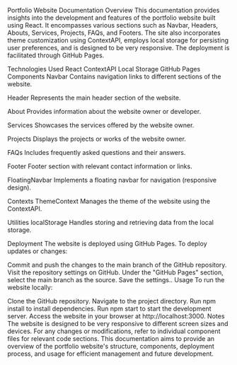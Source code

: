 Portfolio Website Documentation
Overview
This documentation provides insights into the development and features of the portfolio website built using React. It encompasses various sections such as Navbar, Headers, Abouts, Services, Projects, FAQs, and Footers. The site also incorporates theme customization using ContextAPI, employs local storage for persisting user preferences, and is designed to be very responsive. The deployment is facilitated through GitHub Pages.

Technologies Used
React
ContextAPI
Local Storage
GitHub Pages
Components
Navbar
Contains navigation links to different sections of the website.

Header
Represents the main header section of the website.

About
Provides information about the website owner or developer.

Services
Showcases the services offered by the website owner.

Projects
Displays the projects or works of the website owner.

FAQs
Includes frequently asked questions and their answers.

Footer
Footer section with relevant contact information or links.

FloatingNavbar
Implements a floating navbar for navigation (responsive design).

Contexts
ThemeContext
Manages the theme of the website using the ContextAPI.

Utilities
localStorage
Handles storing and retrieving data from the local storage.

Deployment
The website is deployed using GitHub Pages. To deploy updates or changes:

Commit and push the changes to the main branch of the GitHub repository.
Visit the repository settings on GitHub.
Under the "GitHub Pages" section, select the main branch as the source.
Save the settings..
Usage
To run the website locally:

Clone the GitHub repository.
Navigate to the project directory.
Run npm install to install dependencies.
Run npm start to start the development server.
Access the website in your browser at http://localhost:3000.
Notes
The website is designed to be very responsive to different screen sizes and devices.
For any changes or modifications, refer to individual component files for relevant code sections.
This documentation aims to provide an overview of the portfolio website's structure, components, deployment process, and usage for efficient management and future development.
